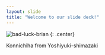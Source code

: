 ```yaml
---
layout: slide
title: "Welcome to our slide deck!"
---
```


![bad-luck-brian](https://cloud.githubusercontent.com/assets/16547949/25400743/8ae447a2-29c1-11e7-9839-5438d8fcda7b.jpg)
{: .center}

Konnichiha from Yoshiyuki-shimazaki
